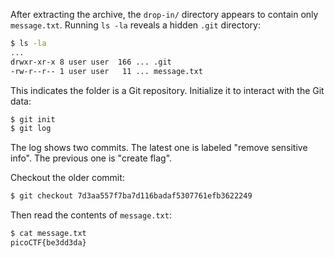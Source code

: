 

After extracting the archive, the `drop-in/` directory appears to contain only `message.txt`. Running `ls -la` reveals a hidden `.git` directory:

```bash
$ ls -la
...
drwxr-xr-x 8 user user  166 ... .git
-rw-r--r-- 1 user user   11 ... message.txt
```

This indicates the folder is a Git repository. Initialize it to interact with the Git data:

```bash
$ git init
$ git log
```

The log shows two commits. The latest one is labeled "remove sensitive info". The previous one is "create flag".

Checkout the older commit:

```bash
$ git checkout 7d3aa557f7ba7d116badaf5307761efb3622249
```

Then read the contents of `message.txt`:

```bash
$ cat message.txt
picoCTF{be3dd3da}
```



